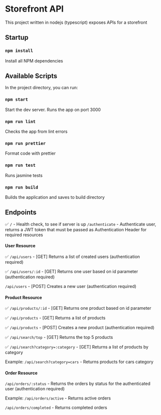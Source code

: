 # Storefront API

This project written in nodejs (typescript) exposes APIs for a storefront

## Startup

### `npm install`

Install all NPM dependencies

## Available Scripts

In the project directory, you can run:

### `npm start`

Start the dev server. Runs the app on port 3000

### `npm run lint`

Checks the app from lint errors

### `npm run prettier`

Format code with prettier

### `npm run test`

Runs jasmine tests

### `npm run build`

Builds the application and saves to build directory


## Endpoints

✅ `/` - Health check, to see if server is up
`/authenticate` - Authenticate user, returns a JWT token that must be passed as Authentication Header for required resources

#### User Resource

✅ `/api/users` - [GET] Returns a list of created users (authentication required)

✅ `/api/users/:id` - [GET] Returns one user based on id parameter (authentication required)

`/api/users` - [POST] Creates a new user (authentication required)

#### Product Resource

✅ `/api/products/:id` - [GET] Returns one product based on id parameter

✅ `/api/products` - [GET] Returns a list of products

✅ `/api/products` - [POST] Creates a new product (authentication required)

✅ `/api/search/top` - [GET] Returns the top 5 products

✅ `/api/search?category=:category` - [GET] Returns a list of products by category

Example:
`/api/search?category=cars` - Returns products for cars category

#### Order Resource

`/api/orders/:status` - Returns the orders by status for the authenticated user (authentication required)

Example: 
`/api/orders/active` - Returns active orders

`/api/orders/completed` - Returns completed orders